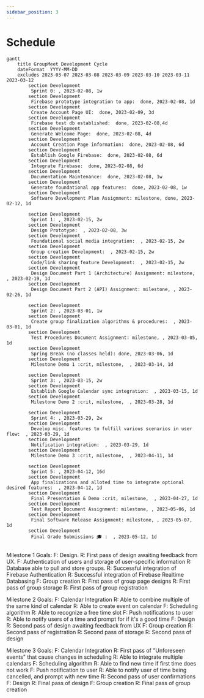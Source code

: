 ```yaml
---
sidebar_position: 3
---
```


# Schedule

```mermaid
gantt
    title GroupMeet Development Cycle
    dateFormat  YYYY-MM-DD
    excludes 2023-03-07 2023-03-08 2023-03-09 2023-03-10 2023-03-11 2023-03-12
        section Development 
         Sprint 0: , 2023-02-08, 1w
        section Development 
         Firebase prototype integration to app:  done, 2023-02-08, 1d
        section Development 
         Create Account Page UI:  done, 2023-02-09, 3d
        section Development 
         Firebase test db established:  done, 2023-02-08,4d
        section Development 
         Generate Welcome Page:  done, 2023-02-08, 4d
        section Development 
         Account Creation Page information:  done, 2023-02-08, 6d
        section Development 
         Establish Google Firebase:  done, 2023-02-08, 6d
        section Development 
         Integrate Firebase:  done, 2023-02-08, 6d
        section Development 
         Documentation Maintenance:  done, 2023-02-08, 1w
        section Development 
         Generate foundational app features:  done, 2023-02-08, 1w
        section Development 
         Software Development Plan Assignment: milestone, done, 2023-02-12, 1d
         
        section Development 
         Sprint 1: , 2023-02-15, 2w
        section Development 
         Design Prototype:  , 2023-02-08, 3w
        section Development 
         Foundational social media integration:  , 2023-02-15, 2w
        section Development 
         Group creation Development:  , 2023-02-15, 2w
        section Development 
         Code/link sharing feature Development:  , 2023-02-15, 2w
        section Development 
         Design Document Part 1 (Architecture) Assignment: milestone, , 2023-02-19, 1d
        section Development 
         Design Document Part 2 (API) Assignment: milestone, , 2023-02-26, 1d
         
        section Development 
         Sprint 2: , 2023-03-01, 1w
        section Development 
         Create group finalization algorithms & procedures:  , 2023-03-01, 1d
        section Development 
         Test Procedures Document Assignment: milestone, , 2023-03-05, 1d
        section Development 
         Spring Break (no classes held): done, 2023-03-06, 1d
        section Development 
         Milestone Demo 1 :crit, milestone,  , 2023-03-14, 1d
         
        section Development 
         Sprint 3: , 2023-03-15, 2w
        section Development 
         Establish Google Calendar sync integration:  , 2023-03-15, 1d
        section Development 
         Milestone Demo 2 :crit, milestone,  , 2023-03-28, 1d
         
        section Development 
         Sprint 4: , 2023-03-29, 2w
        section Development 
         Develop misc. features to fulfill various scenarios in user flow:  , 2023-03-29, 1d
        section Development 
         Notification integration:  , 2023-03-29, 1d
        section Development 
         Milestone Demo 3 :crit, milestone,  , 2023-04-11, 1d
         
        section Development 
         Sprint 5: , 2023-04-12, 16d
        section Development 
         App finalizations and alloted time to integrate optional desired features:  , 2023-04-12, 1d
        section Development 
         Final Presentation & Demo :crit, milestone,  , 2023-04-27, 1d
        section Development 
         Test Report Document Assignment: milestone, , 2023-05-06, 1d
        section Development 
         Final Software Release Assignment: milestone, , 2023-05-07, 1d
        section Development 
         Final Grade Submissions 🎓 :  , 2023-05-12, 1d
        
```
Milestone 1 Goals:
 F: Design.
 R: First pass of design awaiting feedback from UX.
 F: Authentication of users and storage of user-specific information
 R: Database able to pull and store groups.
 R: Successful integration of Firebase Authentication
 R: Successful integration of Firebase Realtime Databasing
 F: Group creation
 R: First pass of group page designs
 R: First pass of group storage
 R: First pass of group registration

Milestone 2 Goals:
 F: Calendar Integration
 R: Able to combine multiple of the same kind of calendar
 R: Able to create event on calendar
 F: Scheduling algorithm
 R: Able to recognize a free time slot
 F: Push notifications to user
 R: Able to notify users of a time and prompt for if it's a good time
 F: Design
 R: Second pass of design awaiting feedback from UX
 F: Group creation
 R: Second pass of registration
 R: Second pass of storage
 R: Second pass of design

Milestone 3 Goals:
 F: Calendar Integration
 R: First pass of "Unforeseen events" that cause changes in scheduling
 R: Able to integrate multiple calendars
 F: Scheduling algorithm
 R: Able to find new time if first time does not work
 F: Push notification to user
 R: Able to notify user of time being cancelled, and prompt with new time
 R: Second pass of user confirmations
 F: Design
 R: Final pass of design
 F: Group creation
 R: Final pass of group creation
